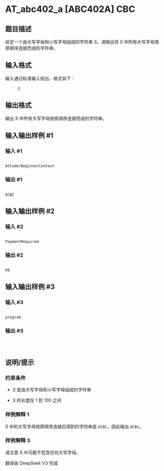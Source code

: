 # AT_abc402_a [ABC402A] CBC

## 题目描述

[problemUrl]: https://atcoder.jp/contests/abc402/tasks/abc402_a

给定一个由大写字母和小写字母组成的字符串 $S$。请输出将 $S$ 中所有大写字母按原顺序连接而成的字符串。

## 输入格式

输入通过标准输入给出，格式如下：

> $S$

## 输出格式

输出 $S$ 中所有大写字母按原顺序连接而成的字符串。

## 输入输出样例 #1

### 输入 #1

```
AtCoderBeginnerContest
```

### 输出 #1

```
ACBC
```

## 输入输出样例 #2

### 输入 #2

```
PaymentRequired
```

### 输出 #2

```
PR
```

## 输入输出样例 #3

### 输入 #3

```
program
```

### 输出 #3

```

```

## 说明/提示

### 约束条件

- $S$ 是由大写字母和小写字母组成的字符串
- $S$ 的长度在 $1$ 到 $100$ 之间

### 样例解释 1

$S$ 中的大写字母按原顺序连接后得到的字符串是 `ACBC`，因此输出 `ACBC`。

### 样例解释 3

请注意 $S$ 中可能不包含任何大写字母。

翻译由 DeepSeek V3 完成